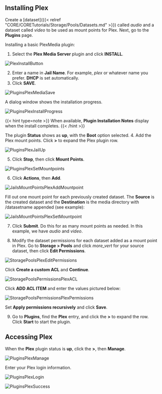 &NewLine;

## Installing Plex

Create a [dataset]({{< relref "CORE/CORETutorials/Storage/Pools/Datasets.md" >}}) called *audio* and a dataset called *video* to be used as mount points for Plex.
Next, go to the **Plugins** page.

Installing a basic PlexMedia plugin:

1. Select the **Plex Media Server** plugin and click **INSTALL**.

  ![PlexInstallButton](/images/CORE/Plugins/PluginsPlexInstallButton.png "Finding the Plex Plugin")

2. Enter a  name in **Jail Name**. For example, *plex* or whatever name you prefer.
   **DHCP** is set automatically.
3. Click **SAVE**.

  ![PluginsPlexMediaSave](/images/CORE/Plugins/PluginsPlexMediaSave.png "Plex: Save the Jail Settings")

   A dialog window shows the installation progress.

  ![PluginsPlexInstallProgress](/images/CORE/Plugins/PluginsPlexInstallProgress.png "Plex: Installation Progress")

  {{< hint type=note >}}
  When available, **Plugin Installation Notes** display when the install completes.
  {{< /hint >}}

   The plugin **Status** shows as **up**, with the **Boot** option selected.
4. Add the Plex mount points. Click **>** to expand the Plex plugin row.

  ![PluginsPlexJailUp](/images/CORE/Plugins/PluginsPlexJailUp.png "Plex: up status")

5. Click **Stop**, then click **Mount Points**.

  ![PluginsPlexSetMountpoints](/images/CORE/Plugins/PluginsPlexSetMountpoints.png "Plex: Setting Mount Points")

6. Click **Actions**, then **Add**.

  ![JailsMountPointsPlexAddMountpoint](/images/CORE/Jails/JailsMountPointsPlexAddMountpoint.png "Plex: Adding a new Mount point")

   Fill out one mount point for each previously created dataset. 
   The **Source** is the created dataset and the **Destination** is the <file>media</file> directory with <file>/datasetname</file> appended (see example):

   ![JailsMountPointsPlexSetMountpoint](/images/CORE/Jails/JailsMountPointsPlexSetMountpoint.png "Plex: Setting the Mount point")

7. Click **Submit**. Do this for as many mount points as needed. In this example, we have *audio* and *video*.

8. Modify the dataset permissions for each dataset added as a mount point in Plex. 
   Go to **Storage > Pools** and click <i class="material-icons" aria-hidden="true" title="Edit Permissions">more_vert</i> for your source dataset, then click **Edit Permissions**.

  ![StoragePoolsPlexEditPermissions](/images/CORE/Storage/StoragePoolsPlexEditPermissions.png "Editing Dataset Permissions")

   Click **Create a custom ACL** and **Continue**.

  ![StoragePoolsPermissionsPlexACL](/images/CORE/Storage/StoragePoolsPermissionsPlexACL.png "Plex Datasets: Custom ACL")

   Click **ADD ACL ITEM** and enter the values pictured below:

  ![StoragePoolsPermissionsPlexPermissions](/images/CORE/Storage/StoragePoolsPermissionsPlexPermissions.png "Plex Datasets: Permissions")

   Set **Apply permissions recursively** and click **Save**.

9. Go to **Plugins**, find the **Plex** entry, and click the **>** to expand the row. Click **Start** to start the plugin.

## Accessing Plex

When the **Plex** plugin status is **up**, click the **>**, then **Manage**.
 
 ![PluginsPlexManage](/images/CORE/Plugins/PluginsPlexManage.png "Plex Management")

Enter your Plex login information.
 
 ![PluginsPlexLogin](/images/CORE/Plugins/PluginsPlexLogin.png "Plex Interface Login")
  
 ![PluginsPlexSuccess](/images/CORE/Plugins/PluginsPlexSuccess.png "Plex Login Success")